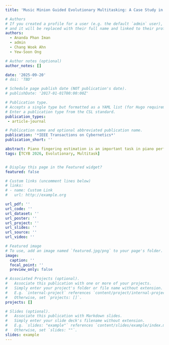 ```yaml
---
title: 'Music Minion Guided Evolutionary Multitasking: A Case Study in Piano Fingering Estimation'

# Authors
# If you created a profile for a user (e.g. the default `admin` user), write the username (folder name) here
# and it will be replaced with their full name and linked to their profile.
authors:
  - Ananda Phan Iman
  - admin
  - Chang Wook Ahn
  - Yew-Soon Ong

# Author notes (optional)
author_notes: []

date: '2025-09-20'
# doi: 'TBD'

# Schedule page publish date (NOT publication's date).
# publishDate: '2017-01-01T00:00:00Z'

# Publication type.
# Accepts a single type but formatted as a YAML list (for Hugo requirements).
# Enter a publication type from the CSL standard.
publication_types:
 - article-journal

# Publication name and optional abbreviated publication name.
publication: '*IEEE Transactions on Cybernetics*'
publication_short: ''

abstract: Piano fingering estimation is an important task in piano performance and pedagogy, aiming to assign effective fingering sequences that support fluent and expressive performance. Musical pieces often share recurring motifs and structural patterns, creating opportunities to solve multiple fingering estimation tasks jointly through shared information. In this work, we introduce an evolutionary multitask optimization framework to address multiple fingering estimation tasks simultaneously by enabling knowledge transfer across them. To further enhance the multitask search process, we incorporate auxiliary optimization tasks derived from classical technical exercises into the multitask framework, which help guide each main task toward promising regions of its respective solution space. These auxiliary tasks are assigned to each main task based on their mutual musical relevance. To support future research, we also present the Piano Scale Dataset, a collection of annotated exercises covering a comprehensive range of musical keys. Experimental results show that the proposed framework improves convergence and fingering accuracy compared to baseline methods, highlighting the potential of multitask optimization for music-related estimation problems.
tags: [TCYB 2026, Evolutionary, Multitask]


# Display this page in the Featured widget?
featured: false

# Custom links (uncomment lines below)
# links:
# - name: Custom Link
#   url: http://example.org

url_pdf: ''
url_code: ''
url_dataset: ''
url_poster: ''
url_project: ''
url_slides: ''
url_source: ''
url_video: ''

# Featured image
# To use, add an image named `featured.jpg/png` to your page's folder.
image:
  caption: ''
  focal_point: ''
  preview_only: false

# Associated Projects (optional).
#   Associate this publication with one or more of your projects.
#   Simply enter your project's folder or file name without extension.
#   E.g. `internal-project` references `content/project/internal-project/index.md`.
#   Otherwise, set `projects: []`.
projects: []

# Slides (optional).
#   Associate this publication with Markdown slides.
#   Simply enter your slide deck's filename without extension.
#   E.g. `slides: "example"` references `content/slides/example/index.md`.
#   Otherwise, set `slides: ""`.
slides: example
---
```

